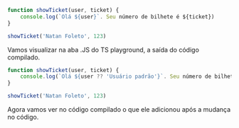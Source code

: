 
```ts
function showTicket(user, ticket) {
	console.log(`Olá ${user}`. Seu número de bilhete é ${ticket})
}

showTicket('Natan Foleto', 123)
```

Vamos visualizar na aba .JS do TS playground, a saída do código compilado.



```ts
function showTicket(user, ticket) {
	console.log(`Olá ${user ?? 'Usuário padrão'}`. Seu número de bilhete é ${ticket})
}

showTicket('Natan Foleto', 123)
```

Agora vamos ver no código compilado o que ele adicionou após a mudança no código.